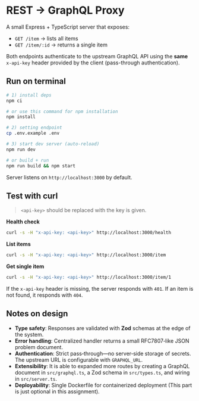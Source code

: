 # REST → GraphQL Proxy

A small Express + TypeScript server that exposes:

- `GET /item` → lists all items
- `GET /item/:id` → returns a single item

Both endpoints authenticate to the upstream GraphQL API using the **same** `x-api-key` header provided by the client (pass-through authentication).

## Run on terminal

```bash
# 1) install deps
npm ci

# or use this command for npm installation
npm install

# 2) setting endpoint
cp .env.example .env

# 3) start dev server (auto-reload)
npm run dev

# or build + run
npm run build && npm start
```

Server listens on `http://localhost:3000` by default.

## Test with curl

> `<api-key>` should be replaced with the key is given.

**Health check**
```bash
curl -s -H "x-api-key: <api-key>" http://localhost:3000/health
```

**List items**
```bash
curl -s -H "x-api-key: <api-key>" http://localhost:3000/item
```

**Get single item**
```bash
curl -s -H "x-api-key: <api-key>" http://localhost:3000/item/1
```

If the `x-api-key` header is missing, the server responds with `401`.
If an item is not found, it responds with `404`.

## Notes on design
- **Type safety**: Responses are validated with **Zod** schemas at the edge of the system.
- **Error handling**: Centralized handler returns a small RFC7807‑like JSON problem document.
- **Authentication**: Strict pass‑through—no server‑side storage of secrets. The upstream URL is configurable with `GRAPHQL_URL`.
- **Extensibility**: It is able to expanded more routes by creating a GraphQL document in `src/graphql.ts`, a Zod schema in `src/types.ts`, and wiring in `src/server.ts`.
- **Deployability**: Single Dockerfile for containerized deployment (This part is just optional in this assignment).



